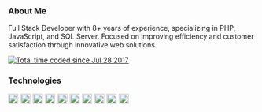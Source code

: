 ### About Me

Full Stack Developer with 8+ years of experience, specializing in PHP, JavaScript, and SQL Server. Focused on improving efficiency and customer satisfaction through innovative web solutions.

<div>
	<a href="https://wakatime.com/@1dfca6a0-6e7c-404c-883b-d2df2a2afc7f">
		<img src="https://wakatime.com/badge/user/1dfca6a0-6e7c-404c-883b-d2df2a2afc7f.svg" alt="Total time coded since Jul 28 2017" />
	</a>
</div>

### Technologies

<div style="display: flex; flex-wrap: wrap; gap: 5px;">
  <img src="https://img.shields.io/badge/PHP-777BB4?style=for-the-badge&logo=php&logoColor=white" height="20">
  <img src="https://img.shields.io/badge/Laravel-FF2D20?style=for-the-badge&logo=laravel&logoColor=white" height="20">
  <img src="https://img.shields.io/badge/jQuery-0769AD?style=for-the-badge&logo=jquery&logoColor=white" height="20">
  <img src="https://img.shields.io/badge/JavaScript-F7DF1E?style=for-the-badge&logo=javascript&logoColor=black" height="20">
  <img src="https://img.shields.io/badge/SQL%20Server-CC2927?style=for-the-badge&logo=microsoft-sql-server&logoColor=white" height="20">
  <img src="https://img.shields.io/badge/MySQL-4479A1?style=for-the-badge&logo=mysql&logoColor=white" height="20">
  <img src="https://img.shields.io/badge/PostgreSQL-336791?style=for-the-badge&logo=postgresql&logoColor=white" height="20">
  <img src="https://img.shields.io/badge/CSS-1572B6?style=for-the-badge&logo=css3&logoColor=white" height="20">
  <img src="https://img.shields.io/badge/HTML5-E34F26?style=for-the-badge&logo=html5&logoColor=white" height="20">
  <img src="https://img.shields.io/badge/Bootstrap-563D7C?style=for-the-badge&logo=bootstrap&logoColor=white" height="20">
</div>

##

